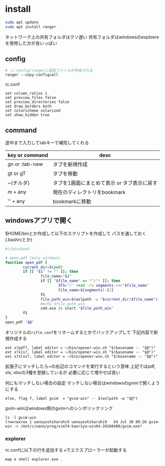 # install
``` sh
sudo apt update
sudo apt install ranger
```
ネットワーク上の共有フォルダはクソ遅い
共有フォルダはwindowsのexploereを使用した方が良いっぽい

## config
```sh
# ~/.config/rangerに設定ファイルが作成される
ranger --copy-config=all
```

rc.conf
```
set column_ratios 1
set preview_files false
set preview_directories false
set draw_borders both
set colorscheme solarized
set show_hidden true
```

## command
途中まで入力してtabキーで補完してくれる

| key or command | desc                     |
| -------------- | ------------------------ |
| gn or :tab-new | タブを新規作成                  |
| gt or gT       | タブを移動                    |
| ~(チルダ)         | タブを1画面にまとめて表示 or タブ表示に戻す |
| m + any         | 現在のディレクトリをbookmark  |
| '' + any         | bookmarkに移動  |

## windowsアプリで開く
$HOME/binとか作成して以下のスクリプトを作成して
パスを通しておく(.bashrcとか)

```sh
#!/bin/bash

# open-pdf (only windows)
function open_pdf {
        current_dir=$(pwd)
        if [[ "$1" != "" ]]; then
                file_name="$1"
                if [[ "$file_name" == *"/"* ]]; then
                        IFS='/' read -ra segments <<<"$file_name"
                        file_name=${segments[-1]}
                fi
                file_path_win=$(wslpath -w "$current_dir/$file_name")
                #echo $file_path_win
                cmd.exe /c start "$file_path_win"
        fi
}
open_pdf "$@"
```

オリジナルの``rifle.conf``をリネームするとかでバックアップして
下記内容で新規作成する
```
ext x?pdf?, label editor = ~/bin/opener-win.sh "$(basename -- "$@")"
ext x?xls?, label editor = ~/bin/opener-win.sh "$(basename -- "$@")"
ext x?xlsx?, label editor = ~/bin/opener-win.sh "$(basename -- "$@")"
```
拡張子にマッチしたら=の右辺のコマンドを実行するという意味
上記ではpdf, xls, xlsxの3種を登録しているが
必要に応じて増やせば良い

何にもマッチしない場合の設定
マッチしない場合はwindowsのgvimで開くようにする
```
else, flag f, label gvim  = "gvim-win" -- $(wslpath -w "$@")
```
gvim-winはwindows側のgvimへのシンボリックリンク
```
ls -l gvim-win
lrwxrwxrwx 1 uenoyoshiharuhi9 uenoyoshiharuhi9   54 Jul 30 09:26 gvim-win -> /mnt/c/ueno/prog/vim74-kaoriya-win64-20160409/gvim.exe*
```
### explorer
rc.confに以下の行を追加する
``e``でエクスプローラーが起動する
```
map e shell explorer.exe .
```